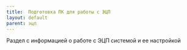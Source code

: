 ```yaml
---
title:  Подготовка ПК для работы с ЭЦП
layout: default
parent: эцп
---
```


Раздел с информацией о работе с ЭЦП системой и ее настройкой